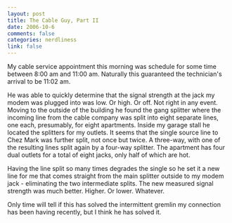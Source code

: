 ```yaml
--- 
layout: post
title: The Cable Guy, Part II
date: 2006-10-6
comments: false
categories: nerdliness
link: false
---
```

My cable service appointment this morning was schedule for some time between 8:00 am and 11:00 am. Naturally this guaranteed the technician's arrival to be 11:02 am.

He was able to quickly determine that the signal strength at the jack my modem was plugged into was low. Or high. Or off. Not right in any event. Moving to the outside of the building he found the gang splitter where the incoming line from the cable company was split into eight separate lines, one each, presumably, for eight apartments. Inside my garage stall he located the splitters for my outlets. It seems that the single source line to Chez Mark was further split, not once but twice. A three-way, with one of the resulting lines split again by a four-way splitter. The apartment has four dual outlets for a total of eight jacks, only half of which are hot.

Having the line split so many times degrades the single so he set it a new line for me that comes straight from the main splitter outside to my modem jack - eliminating the two intermediate splits. The new measured signal strength was much better. Higher. Or lower. Whatever.

Only time will tell if this has solved the intermittent gremlin my connection has been having recently, but I think he has solved it.
